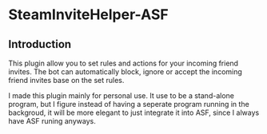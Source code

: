 # SteamInviteHelper-ASF
## Introduction
This plugin allow you to set rules and actions for your incoming friend invites. The bot can automatically block, ignore or accept the incoming friend invites base on the set rules.

I made this plugin mainly for personal use. It use to be a stand-alone program, but I figure instead of having a seperate program running in the backgroud, it will be more elegant to just integrate it into ASF, since I always have ASF runing anyways.
